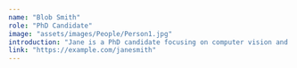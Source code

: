 ```yaml
---
name: "Blob Smith"
role: "PhD Candidate"
image: "assets/images/People/Person1.jpg"
introduction: "Jane is a PhD candidate focusing on computer vision and robotics."
link: "https://example.com/janesmith"
---
```


